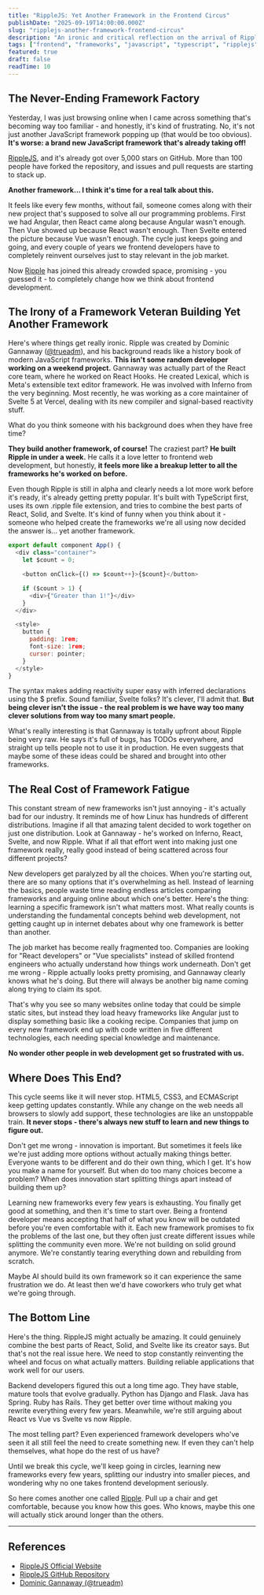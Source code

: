 ```yaml
---
title: "RippleJS: Yet Another Framework in the Frontend Circus"
publishDate: "2025-09-19T14:00:00.000Z"
slug: "ripplejs-another-framework-frontend-circus"
description: "An ironic and critical reflection on the arrival of RippleJS and the endless proliferation of JavaScript frameworks that's fragmenting our industry"
tags: ["frontend", "frameworks", "javascript", "typescript", "ripplejs", "web development", "opinion", "criticism"]
featured: true
draft: false
readTime: 10
---
```


## The Never-Ending Framework Factory

Yesterday, I was just browsing online when I came across something that's becoming way too familiar - and honestly, it's kind of frustrating. No, it's not just another JavaScript framework popping up (that would be too obvious). **It's worse: a brand new JavaScript framework that's already taking off!**

[RippleJS](https://github.com/trueadm/ripple), and it's already got over 5,000 stars on GitHub. More than 100 people have forked the repository, and issues and pull requests are starting to stack up.

**Another framework... I think it's time for a real talk about this.**

It feels like every few months, without fail, someone comes along with their new project that's supposed to solve all our programming problems. First we had Angular, then React came along because Angular wasn't enough. Then Vue showed up because React wasn't enough. Then Svelte entered the picture because Vue wasn't enough. The cycle just keeps going and going, and every couple of years we frontend developers have to completely reinvent ourselves just to stay relevant in the job market.

Now [Ripple](https://www.ripplejs.com/) has joined this already crowded space, promising - you guessed it - to completely change how we think about frontend development.

## The Irony of a Framework Veteran Building Yet Another Framework

Here's where things get really ironic. Ripple was created by Dominic Gannaway ([@trueadm](https://github.com/trueadm)), and his background reads like a history book of modern JavaScript frameworks. **This isn't some random developer working on a weekend project.** Gannaway was actually part of the React core team, where he worked on React Hooks. He created Lexical, which is Meta's extensible text editor framework. He was involved with Inferno from the very beginning. Most recently, he was working as a core maintainer of Svelte 5 at Vercel, dealing with its new compiler and signal-based reactivity stuff.

What do you think someone with his background does when they have free time?

**They build another framework, of course!** The craziest part? **He built Ripple in under a week.** He calls it a love letter to frontend web development, but honestly, **it feels more like a breakup letter to all the frameworks he's worked on before.**

Even though Ripple is still in alpha and clearly needs a lot more work before it's ready, it's already getting pretty popular. It's built with TypeScript first, uses its own .ripple file extension, and tries to combine the best parts of React, Solid, and Svelte. It's kind of funny when you think about it - someone who helped create the frameworks we're all using now decided the answer is... yet another framework.

```javascript
export default component App() {
  <div class="container">
    let $count = 0;

    <button onClick={() => $count++}>{$count}</button>

    if ($count > 1) {
      <div>{"Greater than 1!"}</div>
    }
  </div>

  <style>
    button {
      padding: 1rem;
      font-size: 1rem;
      cursor: pointer;
    }
  </style>
}
```

The syntax makes adding reactivity super easy with inferred declarations using the $ prefix. Sound familiar, Svelte folks? It's clever, I'll admit that. **But being clever isn't the issue - the real problem is we have way too many clever solutions from way too many smart people.**

What's really interesting is that Gannaway is totally upfront about Ripple being very raw. He says it's full of bugs, has TODOs everywhere, and straight up tells people not to use it in production. He even suggests that maybe some of these ideas could be shared and brought into other frameworks.

## The Real Cost of Framework Fatigue

This constant stream of new frameworks isn't just annoying - it's actually bad for our industry. It reminds me of how Linux has hundreds of different distributions. Imagine if all that amazing talent decided to work together on just one distribution. Look at Gannaway - he's worked on Inferno, React, Svelte, and now Ripple. What if all that effort went into making just one framework really, really good instead of being scattered across four different projects?

New developers get paralyzed by all the choices. When you're starting out, there are so many options that it's overwhelming as hell. Instead of learning the basics, people waste time reading endless articles comparing frameworks and arguing online about which one's better. Here's the thing: learning a specific framework isn't what matters most. What really counts is understanding the fundamental concepts behind web development, not getting caught up in internet debates about why one framework is better than another.

The job market has become really fragmented too. Companies are looking for "React developers" or "Vue specialists" instead of skilled frontend engineers who actually understand how things work underneath. Don't get me wrong - Ripple actually looks pretty promising, and Gannaway clearly knows what he's doing. But there will always be another big name coming along trying to claim its spot.

That's why you see so many websites online today that could be simple static sites, but instead they load heavy frameworks like Angular just to display something basic like a cooking recipe. Companies that jump on every new framework end up with code written in five different technologies, each needing special knowledge and maintenance.

**No wonder other people in web development get so frustrated with us.**

## Where Does This End?

This cycle seems like it will never stop. HTML5, CSS3, and ECMAScript keep getting updates constantly. While any change on the web needs all browsers to slowly add support, these technologies are like an unstoppable train. **It never stops - there's always new stuff to learn and new things to figure out.**

Don't get me wrong - innovation is important. But sometimes it feels like we're just adding more options without actually making things better. Everyone wants to be different and do their own thing, which I get. It's how you make a name for yourself. But when do too many choices become a problem? When does innovation start splitting things apart instead of building them up?

Learning new frameworks every few years is exhausting. You finally get good at something, and then it's time to start over. Being a frontend developer means accepting that half of what you know will be outdated before you're even comfortable with it. Each new framework promises to fix the problems of the last one, but they often just create different issues while splitting the community even more. We're not building on solid ground anymore. We're constantly tearing everything down and rebuilding from scratch.

Maybe AI should build its own framework so it can experience the same frustration we do. At least then we'd have coworkers who truly get what we're going through.

## The Bottom Line

Here's the thing. RippleJS might actually be amazing. It could genuinely combine the best parts of React, Solid, and Svelte like its creator says. But that's not the real issue here. We need to stop constantly reinventing the wheel and focus on what actually matters. Building reliable applications that work well for our users.

Backend developers figured this out a long time ago. They have stable, mature tools that evolve gradually. Python has Django and Flask. Java has Spring. Ruby has Rails. They get better over time without making you rewrite everything every few years. Meanwhile, we're still arguing about React vs Vue vs Svelte vs now Ripple.

The most telling part? Even experienced framework developers who've seen it all still feel the need to create something new. If even they can't help themselves, what hope do the rest of us have?

Until we break this cycle, we'll keep going in circles, learning new frameworks every few years, splitting our industry into smaller pieces, and wondering why no one takes frontend development seriously.

So here comes another one called [Ripple](https://github.com/trueadm/ripple). Pull up a chair and get comfortable, because you know how this goes. Who knows, maybe this one will actually stick around longer than the others.

---

## References

- [RippleJS Official Website](https://www.ripplejs.com/)
- [RippleJS GitHub Repository](https://github.com/trueadm/ripple)
- [Dominic Gannaway (@trueadm)](https://github.com/trueadm)

````
